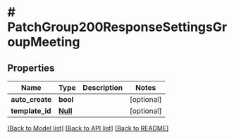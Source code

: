 # # PatchGroup200ResponseSettingsGroupMeeting

## Properties

Name | Type | Description | Notes
------------ | ------------- | ------------- | -------------
**auto_create** | **bool** |  | [optional]
**template_id** | [**Null**](Null.md) |  | [optional]

[[Back to Model list]](../../README.md#models) [[Back to API list]](../../README.md#endpoints) [[Back to README]](../../README.md)
